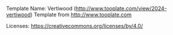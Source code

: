 
Template Name: Vertiwood  (http://www.tooplate.com/view/2024-vertiwood)
Template from http://www.tooplate.com

Licenses: https://creativecommons.org/licenses/by/4.0/

